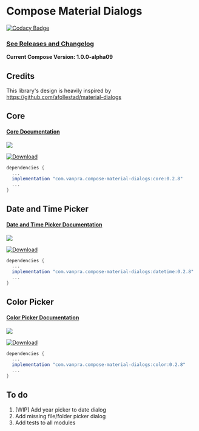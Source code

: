# Compose Material Dialogs

[![Codacy Badge](https://api.codacy.com/project/badge/Grade/5990ad24f5ca434299916697e3fc0fe2)](https://app.codacy.com/manual/pranav.maganti/compose-material-dialogs?utm_source=github.com&utm_medium=referral&utm_content=vanpra/compose-material-dialogs&utm_campaign=Badge_Grade_Dashboard)

### [See Releases and Changelog](https://github.com/vanpra/compose-material-dialogs/blob/main/CHANGELOG.md)

**Current Compose Version: 1.0.0-alpha09**

## Credits

This library's design is heavily inspired by https://github.com/afollestad/material-dialogs

## Core

#### [Core Documentation](https://github.com/vanpra/compose-material-dialogs/blob/main/documentation/Core.md)

![](https://raw.githubusercontent.com/vanpra/compose-material-dialogs/main/imgs/full_core.png)

[ ![Download](https://api.bintray.com/packages/vanpra/maven/compose-material-dialogs%3Acore/images/download.svg) ](https://bintray.com/vanpra/maven/compose-material-dialogs%3Acore/_latestVersion)

```gradle
dependencies {
  ...
  implementation "com.vanpra.compose-material-dialogs:core:0.2.8" 
  ...
}
```

## Date and Time Picker

#### [Date and Time Picker Documentation](https://github.com/vanpra/compose-material-dialogs/blob/main/documentation/DateTimePicker.md)

![](https://raw.githubusercontent.com/vanpra/ComposeDateTimePicker/master/imgs/datetime.jpg)

 [ ![Download](https://api.bintray.com/packages/vanpra/maven/compose-material-dialogs%3Adatetime/images/download.svg) ](https://bintray.com/vanpra/maven/compose-material-dialogs%3Adatetime/_latestVersion)

```gradle
dependencies {
  ...
  implementation "com.vanpra.compose-material-dialogs:datetime:0.2.8"
  ...
}
```

## Color Picker

#### [Color Picker Documentation](https://github.com/vanpra/compose-material-dialogs/blob/main/documentation/ColorPicker.md)

![](https://raw.githubusercontent.com/vanpra/compose-material-dialogs/main/imgs/color_picker.png)

 [ ![Download](https://api.bintray.com/packages/vanpra/maven/compose-material-dialogs%3Acolor/images/download.svg) ](https://bintray.com/vanpra/maven/compose-material-dialogs%3Acolor/_latestVersion)

```gradle
dependencies {
  ...
  implementation "com.vanpra.compose-material-dialogs:color:0.2.8"
  ...
}
```

## To do

1. [WIP] Add year picker to date dialog
2. Add missing file/folder picker dialog
3. Add tests to all modules
